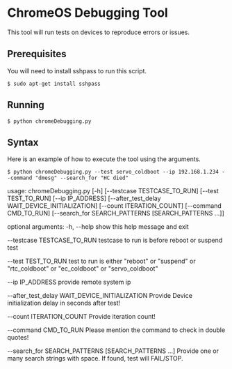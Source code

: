 # ChromeOS Debugging Tool  

This tool will run tests on devices to reproduce errors or issues.

## Prerequisites

You will need to install sshpass to run this script. 

```
$ sudo apt-get install sshpass
```

## Running

```
$ python chromeDebugging.py
```

## Syntax

Here is an example of how to execute the tool using the arguments.

```
$ python chromeDebugging.py --test servo_coldboot --ip 192.168.1.234 --command "dmesg" --search_for "HC died" 
```


usage: chromeDebugging.py 
						[-h] [--testcase TESTCASE_TO_RUN]
                        [--test TEST_TO_RUN] [--ip IP_ADDRESS]
                        [--after_test_delay WAIT_DEVICE_INITIALIZATION]
                        [--count ITERATION_COUNT] [--command CMD_TO_RUN]
                        [--search_for SEARCH_PATTERNS [SEARCH_PATTERNS ...]]

optional arguments:
  -h, --help            show this help message and exit

  --testcase TESTCASE_TO_RUN
                        testcase to run is before reboot or suspend test

  --test TEST_TO_RUN
						test to run is either "reboot" or "suspend" or
                        "rtc_coldboot" or "ec_coldboot" or "servo_coldboot"

  --ip IP_ADDRESS
						provide remote system ip

  --after_test_delay WAIT_DEVICE_INITIALIZATION
                        Provide Device initialization delay in seconds after test!

  --count ITERATION_COUNT
                        Provide iteration count!

  --command CMD_TO_RUN
						Please mention the command to check in double quotes!

  --search_for SEARCH_PATTERNS [SEARCH_PATTERNS ...]
                        Provide one or many search strings with space. 
						If found, test will FAIL/STOP.  

